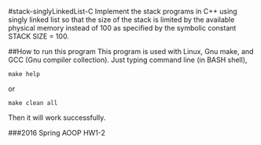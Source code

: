 #stack-singlyLinkedList-C
Implement the stack programs in C++ using singly linked list so that the size of the stack is limited by the available physical memory instead of 100 as specified by the symbolic constant STACK SIZE = 100.

##How to run this program
This program is used with Linux, Gnu make, and GCC (Gnu compiler collection).
Just typing command line (in BASH shell),
```
make help
```

or

```
make clean all
```

Then it will work successfully.

###2016 Spring AOOP HW1-2
